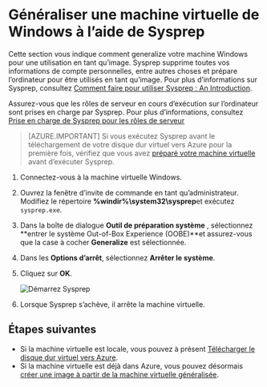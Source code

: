 <properties
    pageTitle="Généraliser un disque dur virtuel de Windows | Microsoft Azure"
    description="Apprenez à utiliser Sysprep pour généraliser une VM Windows à utiliser avec le modèle de déploiement du Gestionnaire de ressources."
    services="virtual-machines-windows"
    documentationCenter=""
    authors="cynthn"
    manager="timlt"
    editor="tysonn"
    tags="azure-resource-manager"/>

<tags
    ms.service="virtual-machines-windows"
    ms.workload="infrastructure-services"
    ms.tgt_pltfrm="vm-windows"
    ms.devlang="na"
    ms.topic="article"
    ms.date="10/20/2016"
    ms.author="cynthn"/>
    
    
    
    
# <a name="generalize-a-windows-virtual-machine-using-sysprep"></a>Généraliser une machine virtuelle de Windows à l’aide de Sysprep

Cette section vous indique comment generalize votre machine Windows pour une utilisation en tant qu’image. Sysprep supprime toutes vos informations de compte personnelles, entre autres choses et prépare l’ordinateur pour être utilisés en tant qu’image. Pour plus d’informations sur Sysprep, consultez [Comment faire pour utiliser Sysprep : An Introduction](http://technet.microsoft.com/library/bb457073.aspx).

Assurez-vous que les rôles de serveur en cours d’exécution sur l’ordinateur sont prises en charge par Sysprep. Pour plus d’informations, consultez [Prise en charge de Sysprep pour les rôles de serveur](https://msdn.microsoft.com/windows/hardware/commercialize/manufacture/desktop/sysprep-support-for-server-roles)

>[AZURE.IMPORTANT] Si vous exécutez Sysprep avant le téléchargement de votre disque dur virtuel vers Azure pour la première fois, vérifiez que vous avez [préparé votre machine virtuelle](virtual-machines-windows-prepare-for-upload-vhd-image.md) avant d’exécuter Sysprep. 

1. Connectez-vous à la machine virtuelle Windows.

2. Ouvrez la fenêtre d’invite de commande en tant qu’administrateur. Modifiez le répertoire **%windir%\system32\sysprep**et exécutez `sysprep.exe`.

3. Dans la boîte de dialogue **Outil de préparation système** , sélectionnez **entrer le système Out-of-Box Experience (OOBE)**et assurez-vous que la case à cocher **Generalize** est sélectionnée.

4. Dans les **Options d’arrêt**, sélectionnez **Arrêter le système**.

5. Cliquez sur **OK**.

    ![Démarrez Sysprep](./media/virtual-machines-windows-upload-image/sysprepgeneral.png)

6. Lorsque Sysprep s’achève, il arrête la machine virtuelle. 

## <a name="next-steps"></a>Étapes suivantes

- Si la machine virtuelle est locale, vous pouvez à présent [Télécharger le disque dur virtuel vers Azure](virtual-machines-windows-upload-image.md).
- Si la machine virtuelle est déjà dans Azure, vous pouvez désormais [créer une image à partir de la machine virtuelle généralisée](virtual-machines-windows-capture-image.md).